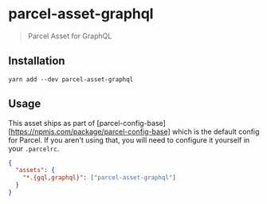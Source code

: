# parcel-asset-graphql

> Parcel Asset for GraphQL

## Installation

```
yarn add --dev parcel-asset-graphql
```

## Usage

This asset ships as part of [parcel-config-base][https://npmjs.com/package/parcel-config-base]
which is the default config for Parcel. If you aren't using that, you will need
to configure it yourself in your `.parcelrc`.

```json
{
  "assets": {
    "*.{gql,graphql}": ["parcel-asset-graphql"]
  }
}
```
